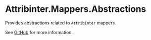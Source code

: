 # Attribinter.Mappers.Abstractions

Provides abstractions related to `Attribinter` mappers.

See [GitHub](https://github.com/Attribinter/Attribinter.Mappers) for more information.